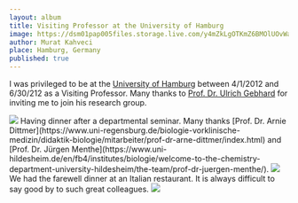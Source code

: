 ```yaml
---
layout: album
title: Visiting Professor at the University of Hamburg
image: https://dsm01pap005files.storage.live.com/y4mZkLgOTKmZ6BMOlUOvWacB00WaUwpl4fZ_qLnhRq08as3Abo9kF6X_rGJMKaLP_y4WUKNn7a0Yb2RyC05QC-r07UEN9pPrc061rv9ug0QzI1SgnuqPHCulboulxE-xk0Xiep6DkCPSe6nHdsJzLsdmLQm96nSVAhlG5kXlarbjdzTnTxsPv-mPMTpPQinV_vt?width=1200&height=900&cropmode=none
author: Murat Kahveci
place: Hamburg, Germany
published: true
---
```

I was privileged to be at the [University of Hamburg](https://www.uni-hamburg.de/en.html) between 4/1/2012 and 6/30/212 as a Visiting Professor. Many thanks to [Prof. Dr. Ulrich Gebhard](https://www.ew.uni-hamburg.de/ueber-die-fakultaet/personen/gebhard.html) for inviting me to join his research group.

<img class=" border shadow" src="https://dsm01pap005files.storage.live.com/y4mRRBYVlJLSOx-j6Cpc42Xj9eWnGu1zzrRT7FsO6N6xaN6K0Qja2bZX3XU6QgrwhrGxVz8gkxrcSdBG9WloIP0MfzMsSbA6YoXIbRdmSCRYUv7GjZLWixx2nwJGjYq3KHWiurtmn0heO_Yvn3dpXa_d-DC1s2-luoQZixjW4PcgoUkVpWrYFL3U1kfQfgJGqqo?width=1200&height=900&cropmode=none">
Having dinner after a departmental seminar. Many thanks [Prof. Dr. Arnie Dittmer](https://www.uni-regensburg.de/biologie-vorklinische-medizin/didaktik-biologie/mitarbeiter/prof-dr-arne-dittmer/index.html) and [Prof. Dr. Jürgen Menthe](https://www.uni-hildesheim.de/en/fb4/institutes/biologie/welcome-to-the-chemistry-department-university-hildesheim/the-team/prof-dr-juergen-menthe/). 

<img class=" border shadow" src="https://dsm01pap005files.storage.live.com/y4mnfFkd4Ny_vg-Gx5dKagR8-VguSH0Xjpy82QYeShB1FpX-TgKYhL6q5e4rNOzeUzndUs73TPaAdoum6A03xP5OzMZ-i83nmpQOquACX7_M0mPrrUyj7x1350wlpT21dv9npn2S9ufaBoC813zqMFBF__SCP6t5ZKTponTpwJIkmb30oU0wSQdHr_u2jtPYrDo?width=1200&height=900&cropmode=none">
We had the farewell dinner at an Italian restaurant. It is always difficult to say good by to such great colleagues.  

<img class=" border shadow" src="https://dsm01pap005files.storage.live.com/y4mAhiTOSYgmYUSakQWKPh4fZnJMb-ST5-Plx3cgyeWYvs10uK_pu_JYlQodEl47pWeHXcsio4lo4o3tseSqHwqTom_4t3U-sO_R7wMOC2_wE21rMJfyegVzrHe4zOyh67qEJIYPT3JLgIyBUMvQnANNIu27hG_AOCNjms1Oo7bR86n3318pIpYzaq-WoSo9SSr?width=1200&height=900&cropmode=none">